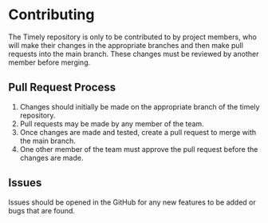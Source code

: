 # Contributing

The Timely repository is only to be contributed to by project members, who will make their changes in the appropriate branches and then make pull requests into the main branch. These changes must be reviewed by another member before merging.

## Pull Request Process

1. Changes should initially be made on the appropriate branch of the timely repository.
2. Pull requests may be made by any member of the team.
3. Once changes are made and tested, create a pull request to merge with the main branch.
4. One other member of the team must approve the pull request before the changes are made.

## Issues

Issues should be opened in the GitHub for any new features to be added or bugs that are found.
